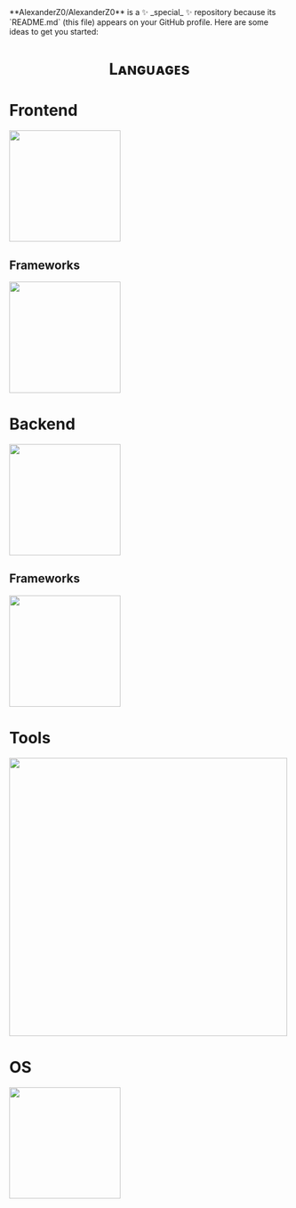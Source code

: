 

<!-->
**AlexanderZ0/AlexanderZ0** is a ✨ _special_ ✨ repository because its `README.md` (this file) appears on your GitHub profile.

Here are some ideas to get you started:

<h1 align="center">Lᴀɴɢᴜᴀɢᴇs </h1> 
<p align="center">
<h1 align="left">Frontend</h1>
 <img width="200px"  src="https://skillicons.dev/icons?i=html,css,js,bootstrap,line=10"/>

 <h2 align="left">Frameworks</h2>
<img width="200px"  src="https://skillicons.dev/icons?i=react,vue,angular,line=10"/>

<h1 align="left">Backend</h1>
<img width="200px"  src="https://skillicons.dev/icons?i=py,php,mysql,line=10"/>

 <h2 align="left">Frameworks</h2>
<img width="200px"  src="https://skillicons.dev/icons?i=django,nodejs,spring,line=10"/>

<h1 align="left">Tools</h1>
<img width="500px"  src="https://skillicons.dev/icons?i=git,github,docker,anaconda,flask,gmail,ts,vscode,visualstudio,line=10"/>

<h1 align="left">OS</h1>
 <img width="200px"  src="https://skillicons.dev/icons?i=windows,linux,line=10"/>

